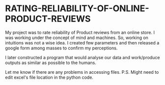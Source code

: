 # RATING-RELIABILITY-OF-ONLINE-PRODUCT-REVIEWS
My project was to rate reliability of Product reviews from an online store.
I was working under the concept of mind and machines.
So, working on intuitions was not a wise idea.
I created few parameters and then released a google form among masses to confirm my perceptions.

I later constructed a program that would analyse our data and work/produce outputs as similar as possible to the humans.

Let me know if there are any problems in accessing files.
P.S. Might need to edit excel's file location in the python code.

